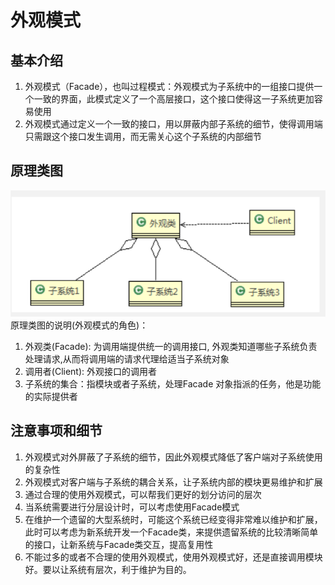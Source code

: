 # 外观模式

## 基本介绍

1) 外观模式（Facade），也叫过程模式：外观模式为子系统中的一组接口提供一个一致的界面，此模式定义了一个高层接口，这个接口使得这一子系统更加容易使用
2) 外观模式通过定义一个一致的接口，用以屏蔽内部子系统的细节，使得调用端只需跟这个接口发生调用，而无需关心这个子系统的内部细节

## 原理类图

![img.png](../../../resources/picture/img33.png) \
原理类图的说明(外观模式的角色)：

1) 外观类(Facade): 为调用端提供统一的调用接口, 外观类知道哪些子系统负责处理请求,从而将调用端的请求代理给适当子系统对象
2) 调用者(Client): 外观接口的调用者
3) 子系统的集合：指模块或者子系统，处理Facade 对象指派的任务，他是功能的实际提供者

## 注意事项和细节

1) 外观模式对外屏蔽了子系统的细节，因此外观模式降低了客户端对子系统使用的复杂性
2) 外观模式对客户端与子系统的耦合关系，让子系统内部的模块更易维护和扩展
3) 通过合理的使用外观模式，可以帮我们更好的划分访问的层次
4) 当系统需要进行分层设计时，可以考虑使用Facade模式
5) 在维护一个遗留的大型系统时，可能这个系统已经变得非常难以维护和扩展，此时可以考虑为新系统开发一个Facade类，来提供遗留系统的比较清晰简单的接口，让新系统与Facade类交互，提高复用性
6) 不能过多的或者不合理的使用外观模式，使用外观模式好，还是直接调用模块好。要以让系统有层次，利于维护为目的。